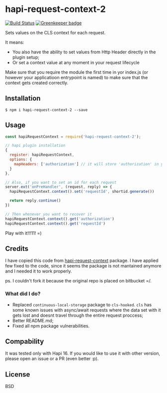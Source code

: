 # hapi-request-context-2

[![Build Status](https://travis-ci.org/marcelorl/hapi-request-context-2.svg?branch=master)](https://travis-ci.org/marcelorl/hapi-request-context-2)
[![Greenkeeper badge](https://badges.greenkeeper.io/marcelorl/hapi-request-context-2.svg)](https://greenkeeper.io/)

Sets values on the CLS context for each request.

It means:

 - You also have the ability to set values from Http Header directly in the plugin setup;
 - Or set a context value at any moment in your request lifecycle

Make sure that you require the module the first time in yor index.js (or however your applicatioon entrypoint is named) to make sure that the context gets created correctly.

## Installation
 
```
$ npm i hapi-request-context-2 --save
```

## Usage

```javascript
const hapiRequestContext = require('hapi-request-context-2');

// hapi plugin installation
{
  register: hapiRequestContext,
  options: {
    mapHeaders: ['authorization'] // it will store 'authorization' in your context
  }
},

// Also, if you want to set an id for each request
server.ext('onPreHandler', (request, reply) => {
  hapiRequestContext.context().set('requestId', shortid.generate())

  return reply.continue()
})

// Then whenever you want to recover it
hapiRequestContext.context().get('authorization')
hapiRequestContext.context().get('requestId')
```

Play with it!!!11! =)

## Credits

I have copied this code from [hapi-request-context](https://bitbucket.org/trigo/hapi-request-context) package. I have applied few fixed to the code, since it seems the package
is not mantained anymore and I needed it to work properly.

ps. I couldn't fork it because the original repo is placed on bitbucket =/. 

### What did I do?

 - Replaced `continuous-local-storage` package to `cls-hooked`. `cls` has some known issues with async/await requests where 
 the data set with it gets lost and doesnt travel through the entire request proccess;
 - Better README.md;
 - Fixed all npm package vulnerabilities.
 
## Compability

It was tested only with Hapi 16. If you would like to use it with other version, please open an issue or a
PR (even better :p).

## License

BSD
